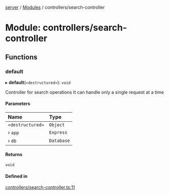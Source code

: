 [server](../README.md) / [Modules](../modules.md) / controllers/search-controller

# Module: controllers/search-controller

## Functions

### default

▸ **default**(`«destructured»`): `void`

Controller for search operations
It can handle only a single request at a time

#### Parameters

| Name | Type |
| :------ | :------ |
| `«destructured»` | `Object` |
| › `app` | `Express` |
| › `db` | `Database` |

#### Returns

`void`

#### Defined in

[controllers/search-controller.ts:11](https://github.com/Leo-Nicolle/mots-fleches/blob/35dd9ba/server/lib/controllers/search-controller.ts#L11)

